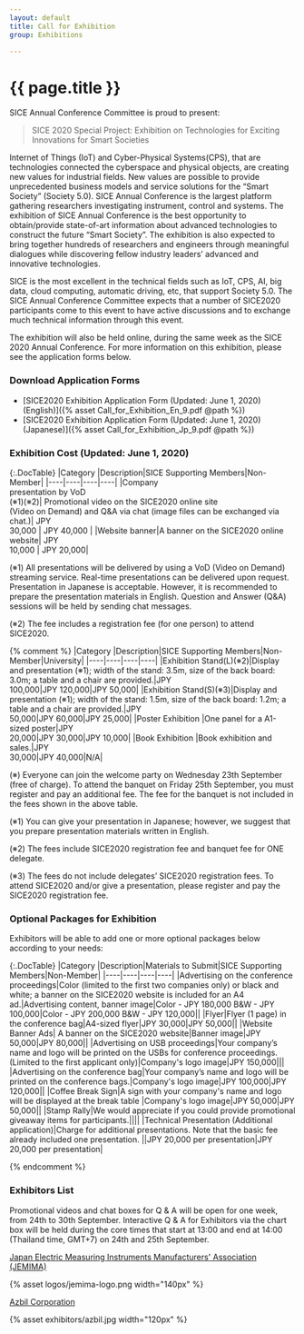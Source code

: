 ```yaml
---
layout: default
title: Call for Exhibition
group: Exhibitions

---
```


<!--<div class="alert alert-warning" role="alert">
    SICE2020 Special Project -Exhibition on Technologies for Exciting Innovations for Smart Societies- has been canceled since SICE2020 will be held ONLINE.
</div>-->

# {{ page.title }}

SICE Annual Conference Committee is proud to present:

> SICE 2020 Special Project: Exhibition on Technologies for Exciting Innovations for Smart Societies

Internet of Things (IoT) and Cyber-Physical Systems(CPS), that are technologies connected the cyberspace and physical objects, are creating new values for industrial fields. New values are possible to provide unprecedented business models and service solutions for the “Smart Society” (Society 5.0). SICE Annual Conference is the largest platform gathering researchers investigating instrument, control and systems. The exhibition of SICE Annual Conference is the best opportunity to obtain/provide state-of-art information about advanced technologies to construct the future “Smart Society”. The exhibition is also expected to bring together hundreds of researchers and engineers through meaningful dialogues while discovering fellow industry leaders’ advanced and innovative technologies.

SICE is the most excellent in the technical fields such as IoT, CPS, AI, big data, cloud computing, automatic driving, etc, that support Society 5.0. The SICE Annual Conference Committee expects that a number of SICE2020 participants come to this event to have active discussions and to exchange much technical information through this event.

The exhibition will also be held online, during the same week as the SICE 2020 Annual Conference. 
For more information on this exhibition, please see the application forms below. 


### Download Application Forms
- [SICE2020 Exhibition Application Form (Updated: June 1, 2020) (English)]({% asset Call_for_Exhibition_En_9.pdf @path %})
- [SICE2020 Exhibition Application Form (Updated: June 1, 2020) (Japanese)]({% asset Call_for_Exhibition_Jp_9.pdf @path %})

### Exhibition Cost (Updated: June 1, 2020)

{:.DocTable}
|Category           |Description|SICE Supporting Members|Non-Member|
|----|----|----|----|
|Company <br>presentation by VoD <br>(※1)(※2)| Promotional video on the SICE2020 online site <br>(Video on Demand) and Q&A via chat (image files can be exchanged via chat.)| JPY <br>30,000 | JPY 40,000 |
|Website banner|A banner on the SICE2020 online website| JPY <br>10,000 | JPY 20,000|

(※1) All presentations will be delivered by using a VoD (Video on Demand) streaming service. Real-time presentations can be delivered upon request. Presentation in Japanese is acceptable. However, it is recommended to prepare the presentation materials in English. Question and Answer (Q&A) sessions will be held by sending chat messages.

(※2) The fee includes a registration fee (for one person) to attend SICE2020.



{% comment %}
|Category           |Description|SICE Supporting Members|Non-Member|University|
|----|----|----|----|
|Exhibition Stand(L)(※2)|Display and presentation (※1); width of the stand: 3.5m, size of the back board: 3.0m; a table and a chair are provided.|JPY <br>100,000|JPY 120,000|JPY 50,000|
|Exhibition Stand(S)(※3)|Display and presentation (※1); width of the stand: 1.5m, size of the back board: 1.2m; a table and a chair are provided.|JPY <br>50,000|JPY 60,000|JPY 25,000|
|Poster Exhibition  |One panel for a A1-sized poster|JPY <br>20,000|JPY 30,000|JPY 10,000|
|Book Exhibition    |Book exhibition and sales.|JPY <br>30,000|JPY 40,000|N/A|


(※) Everyone can join the welcome party on Wednesday 23th September (free of charge). To attend the banquet on Friday 25th September, you must register and pay an additional fee. The fee for the banquet is not included in the fees shown in the above table.

(※1) You can give your presentation in Japanese; however, we suggest that you prepare presentation materials written
in English.

(※2) The fees include SICE2020 registration fee and banquet fee for ONE delegate.

(※3) The fees do not include delegates’ SICE2020 registration fees. To attend SICE2020 and/or give a
presentation, please register and pay the SICE2020 registration fee.

### Optional Packages for Exhibition

Exhibitors will be able to add one or more optional packages below according to your needs:

{:.DocTable}
|Category |Description|Materials to Submit|SICE Supporting Members|Non-Member|
|----|----|----|----|
|Advertising on the conference proceedings|Color (limited to the first two companies only) or black and white; a banner on the SICE2020 website is included for an A4 ad.|Advertising content, banner image|Color - JPY 180,000 B&W - JPY 100,000|Color - JPY 200,000 B&W - JPY 120,000||
|Flyer|Flyer (1 page) in the conference bag|A4-sized flyer|JPY 30,000|JPY 50,000||
|Website Banner Ads| A banner on the SICE2020 website|Banner image|JPY 50,000|JPY 80,000||
|Advertising on USB proceedings|Your company’s name and logo will be printed on the USBs for conference proceedings. (Limited to the first applicant only)|Company's logo image|JPY 150,000|||
|Advertising on the conference bag|Your company’s name and logo will be printed on the conference bags.|Company's logo image|JPY 100,000|JPY 120,000||
|Coffee Break Sign|A sign with your company's name and logo will be displayed at the break table |Company's logo image|JPY 50,000|JPY 50,000||
|Stamp Rally|We would appreciate if you could provide promotional giveaway items for participants.||||
|Technical Presentation (Additional application)|Charge for additional presentations. Note that the basic fee already included one presentation. ||JPY 20,000 per presentation|JPY 20,000 per presentation| 

{% endcomment %}

### Exhibitors List

Promotional videos and chat boxes for Q & A will be open for one week, from 24th to 30th September. Interactive Q & A for Exhibitors via the chart box will be held during the core times that start at 13:00 and end at 14:00 (Thailand time, GMT+7) on 24th and 25th September.


[Japan Electric Measuring Instruments Manufacturers' Association (JEMIMA)](https://www.jemima.or.jp/en/index.html)

{% asset logos/jemima-logo.png width="140px" %}

[Azbil Corporation](https://www.azbil.com/)

{% asset exhibitors/azbil.jpg width="120px" %}
<br><br>
